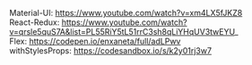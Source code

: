 Material-UI: https://www.youtube.com/watch?v=xm4LX5fJKZ8 <br />
React-Redux: https://www.youtube.com/watch?v=qrsle5quS7A&list=PL55RiY5tL51rrC3sh8qLiYHqUV3twEYU_ <br />
Flex: https://codepen.io/enxaneta/full/adLPwv <br />
withStylesProps: https://codesandbox.io/s/k2y01rj3w7 <br />
